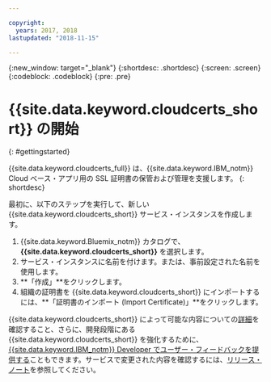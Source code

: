 ```yaml
---

copyright:
  years: 2017, 2018
lastupdated: "2018-11-15"

---
```

{:new_window: target="_blank"}
{:shortdesc: .shortdesc}
{:screen: .screen}
{:codeblock: .codeblock}
{:pre: .pre}

# {{site.data.keyword.cloudcerts_short}} の開始
{: #gettingstarted}

{{site.data.keyword.cloudcerts_full}} は、{{site.data.keyword.IBM_notm}} Cloud ベース・アプリ用の SSL 証明書の保管および管理を支援します。
{: shortdesc}

最初に、以下のステップを実行して、新しい {{site.data.keyword.cloudcerts_short}} サービス・インスタンスを作成します。

1. {{site.data.keyword.Bluemix_notm}} カタログで、**{{site.data.keyword.cloudcerts_short}}** を選択します。
2. サービス・インスタンスに名前を付けます。または、事前設定された名前を使用します。
3. **「作成」**をクリックします。
4. 組織の証明書を {{site.data.keyword.cloudcerts_short}} にインポートするには、**「証明書のインポート (Import Certificate)」**をクリックします。  

{{site.data.keyword.cloudcerts_short}} によって可能な内容についての[詳細](about.html)を確認すること、さらに、開発段階にある {{site.data.keyword.cloudcerts_short}} を強化するために、[{{site.data.keyword.IBM_notm}} Developer でユーザー・フィードバックを提供する](troubleshooting.html#getting-help-and-support)こともできます。サービスで変更された内容を確認するには、[リリース・ノート](release-notes.html)を参照してください。
